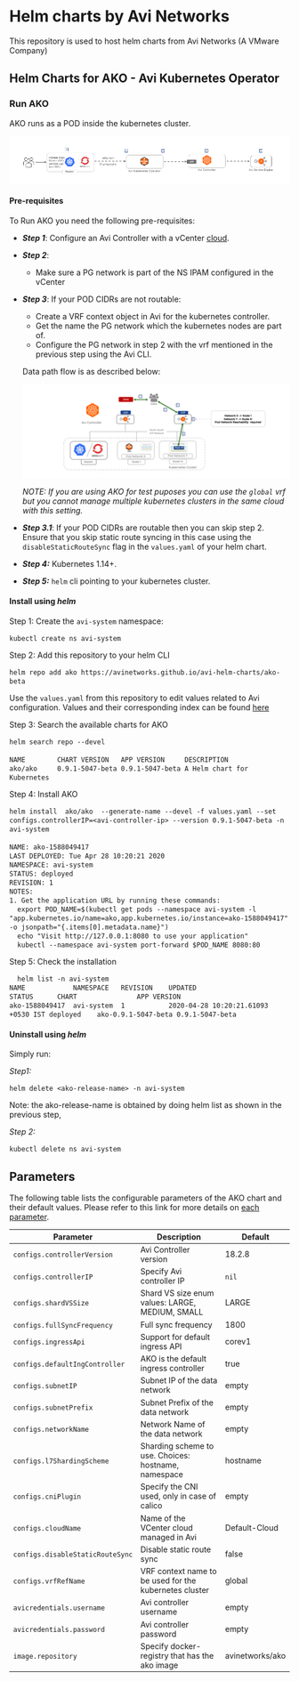 # Helm charts by Avi Networks

This repository is used to host helm charts from Avi Networks (A VMware Company)

## Helm Charts for AKO - Avi Kubernetes Operator


### Run AKO

AKO runs as a POD inside the kubernetes cluster.

 ![Alt text](docs/AKO.png?raw=true "Title")
 
#### Pre-requisites

To Run AKO you need the following pre-requisites:
 - ***Step 1***: Configure an Avi Controller with a vCenter [cloud](https://avinetworks.com/docs/18.2/installing-avi-vantage-for-vmware-vcenter/). 

 - ***Step 2***: 
     - Make sure a PG network is part of the NS IPAM configured in the vCenter 

 - ***Step 3***: If your POD CIDRs are not routable:
    - Create a VRF context object in Avi for the kubernetes controller.
    - Get the name the PG network which the kubernetes nodes are part of. 
    - Configure the PG network in step 2 with the vrf mentioned in the previous step using the Avi CLI.
    
    Data path flow is as described below:
    
    ![Alt text](docs/data_path_flow.png?raw=true "Title")
    
      *NOTE: If you are using AKO for test puposes you can use the `global` vrf but you cannot manage multiple kubernetes clusters in the same cloud with this setting.*

 - ***Step 3.1***: If your POD CIDRs are routable then you can skip step 2. Ensure that you skip static route syncing in this case using the `disableStaticRouteSync` flag in the `values.yaml` of your helm chart.
 - ***Step 4:*** Kubernetes 1.14+.
 - ***Step 5:*** `helm` cli pointing to your kubernetes cluster.

#### Install using *helm*

  Step 1: Create the `avi-system` namespace:

    kubectl create ns avi-system


  Step 2: Add this repository to your helm CLI
    
    helm repo add ako https://avinetworks.github.io/avi-helm-charts/ako-beta

Use the `values.yaml` from this repository to edit values related to Avi configuration. Values and their corresponding index can be found [here](#parameters) 

  Step 3: Search the available charts for AKO

    helm search repo --devel
    
    NAME      	CHART VERSION  	APP VERSION    	DESCRIPTION
    ako/ako   	0.9.1-5047-beta	0.9.1-5047-beta	A Helm chart for Kubernetes

 Step 4: Install AKO

    helm install  ako/ako  --generate-name --devel -f values.yaml --set configs.controllerIP=<avi-controller-ip> --version 0.9.1-5047-beta -n avi-system
    
    NAME: ako-1588049417
    LAST DEPLOYED: Tue Apr 28 10:20:21 2020
    NAMESPACE: avi-system
    STATUS: deployed
    REVISION: 1
    NOTES:
    1. Get the application URL by running these commands:
      export POD_NAME=$(kubectl get pods --namespace avi-system -l "app.kubernetes.io/name=ako,app.kubernetes.io/instance=ako-1588049417" -o jsonpath="{.items[0].metadata.name}")
      echo "Visit http://127.0.0.1:8080 to use your application"
      kubectl --namespace avi-system port-forward $POD_NAME 8080:80
      
  Step 5: Check the installation
  
      helm list -n avi-system
    NAME          	NAMESPACE 	REVISION	UPDATED                            	STATUS  	CHART              	APP VERSION
    ako-1588049417	avi-system	1       	2020-04-28 10:20:21.61093 +0530 IST	deployed	ako-0.9.1-5047-beta	0.9.1-5047-beta
    
#### Uninstall using *helm*

Simply run:


*Step1:*

    helm delete <ako-release-name> -n avi-system
    
 Note: the ako-release-name is obtained by doing helm list as shown in the previous step,
 
*Step 2:* 

    kubectl delete ns avi-system

## Parameters


The following table lists the configurable parameters of the AKO chart and their default values. Please refer to this link for more details on [each parameter](docs/values.md).

| **Parameter**                                   | **Description**                                         | **Default**                                                           |
|---------------------------------------------|-----------------------------------------------------|-------------------------------------------------------------------|
| `configs.controllerVersion`                      | Avi Controller version                       | 18.2.8                                                            |
| `configs.controllerIP`                         | Specify Avi controller IP    | `nil`      |
| `configs.shardVSSize`                   | Shard VS size enum values: LARGE, MEDIUM, SMALL     | LARGE      |
| `configs.fullSyncFrequency`                       | Full sync frequency       | 1800                                                            
| `configs.ingressApi`                      | Support for default ingress API                      | corev1                                                           |
| `configs.defaultIngController`                         | AKO is the default ingress controller   | true      |               |
| `configs.subnetIP`                   | Subnet IP of the data network     | empty      | |
| `configs.subnetPrefix`                       | Subnet Prefix of the data network       | empty |                   
| `configs.networkName`                         | Network Name of the data network    | empty      |
| `configs.l7ShardingScheme`                   | Sharding scheme to use. Choices: hostname, namespace     | hostname      |
| `configs.cniPlugin`                       | Specify the CNI used, only in case of calico      | empty                                                            |
| `configs.cloudName`                            | Name of the VCenter cloud managed in Avi                              | Default-Cloud                                                       |
| `configs.disableStaticRouteSync`                          | Disable static route sync                                  | false                                                 |
| `configs.vrfRefName`                          | VRF context name to be used for the kubernetes cluster                                  | global                                                 |
| `avicredentials.username`                                 | Avi controller username                                  | empty                                                      |
| `avicredentials.password`                          | Avi controller password                          | empty                                                    |
| `image.repository`                         | Specify docker-registry that has the ako image    | avinetworks/ako     |


